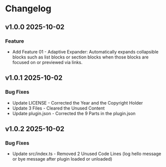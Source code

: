 # Changelog

## v1.0.0 2025-10-02

### Feature

- Add Feature 01 - Adaptive Expander: Automatically expands collapsible blocks such as list blocks or section blocks when those blocks are focused on or previewed via links.

## v1.0.1 2025-10-02

### Bug Fixes

- Update LICENSE - Corrected the Year and the Copyright Holder
- Update 3 Files - Cleared the Unused Content
- Update plugin.json - Corrected the 9 Parts in the plugin.json

## v1.0.2 2025-10-02

### Bug Fixes

- Update src/index.ts - Removed 2 Unused Code Lines (log hello message or bye message after plugin loaded or unloaded)
